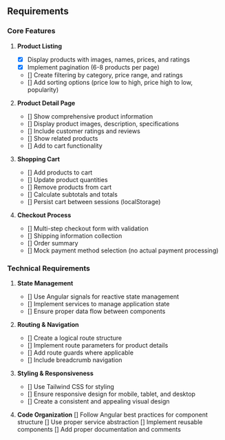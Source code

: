 ## Requirements

### Core Features

1. **Product Listing**

   - [x] Display products with images, names, prices, and ratings
   - [x] Implement pagination (6-8 products per page)
   - [] Create filtering by category, price range, and ratings
   - [] Add sorting options (price low to high, price high to low, popularity)

2. **Product Detail Page**

   - [] Show comprehensive product information
   - [] Display product images, description, specifications
   - [] Include customer ratings and reviews
   - [] Show related products
   - [] Add to cart functionality

3. **Shopping Cart**

   - [] Add products to cart
   - [] Update product quantities
   - [] Remove products from cart
   - [] Calculate subtotals and totals
   - [] Persist cart between sessions (localStorage)

4. **Checkout Process**
   - [] Multi-step checkout form with validation
   - [] Shipping information collection
   - [] Order summary
   - [] Mock payment method selection (no actual payment processing)

### Technical Requirements

1. **State Management**

   - [] Use Angular signals for reactive state management
   - [] Implement services to manage application state
   - [] Ensure proper data flow between components

2. **Routing & Navigation**

   - [] Create a logical route structure
   - [] Implement route parameters for product details
   - [] Add route guards where applicable
   - [] Include breadcrumb navigation

3. **Styling & Responsiveness**

   - [] Use Tailwind CSS for styling
   - [] Ensure responsive design for mobile, tablet, and desktop
   - [] Create a consistent and appealing visual design

4. **Code Organization**
   [] Follow Angular best practices for component structure
   [] Use proper service abstraction
   [] Implement reusable components
   [] Add proper documentation and comments
